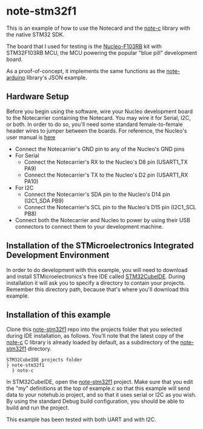 # note-stm32f1

This is an example of how to use the Notecard and the [note-c][note-c] library
with the native STM32 SDK.

The board that I used for testing is the [Nucleo-F103RB][board] kit with STM32F103RB MCU, the MCU powering
the popular "blue pill" development board.

As a proof-of-concept, it implements the same functions as the [note-arduino][note-arduino] library's JSON
example.

## Hardware Setup
Before you begin using the software, wire your Nucleo development board to the Notecarrier containing
the Notecard.  You may wire it for Serial, I2C, or both.  In order to do so, you'll need some standard female-to-female
header wires to jumper between the boards.  For reference, the Nucleo's user manual is [here][reference-manual]
- Connect the Notecarrier's GND pin to any of the Nucleo's GND pins
- For Serial
  - Connect the Notecarrier's RX to the Nucleo's D8 pin (USART1_TX PA9)
  - Connect the Notecarrier's TX to the Nucleo's D2 pin (USART1_RX PA10)
- For I2C
  - Connect the Notecarrier's SDA pin to the Nucleo's D14 pin (I2C1_SDA PB9)
  - Connect the Notecarrier's SCL pin to the Nucleo's D15 pin (I2C1_SCL PB8)
- Connect both the Notecarrier and Nucleo to power by using their USB connectors to connect them to your development machine.

## Installation of the STMicroelectronics Integrated Development Environment

In order to do development with this example, you will need to download and install STMicroelectronics's free IDE
called [STM32CubeIDE][ide].  During installation it will ask you to specify a directory to contain your projects.
Remember this directory path, because that's where you'll download this example.

## Installation of this example

Clone this [note-stm32f1][note-stm32f1] repo into the projects folder that you selected during IDE
installation, as follows.  You'll note that the latest copy of the [note-c][note-c] C library is already
loaded by default, as a subdirectory of the [note-stm32f1][note-stm32f1] directory.

```
STM32CubeIDE projects folder
├ note-stm32f1
  ├ note-c  
```

In STM32CubeIDE, open the [note-stm32f1][note-stm32f1] project.  Make sure that you edit the "my" definitions
at the top of example.c so that this example will send data to your notehub.io project, and so that it uses
serial or I2C as you wish.  By using the standard Debug build configuration, you should be able to build and run the project.

This example has been tested with both UART and with I2C.

[note-stm32f1]: https://github.com/blues/note-stm32f1
[note-c]: https://github.com/blues/note-c
[note-arduino]: https://github.com/blues/note-arduino
[board]: https://www.st.com/en/evaluation-tools/nucleo-f103rb.html
[reference-manual]: https://www.st.com/resource/en/user_manual/dm00105823.pdf
[ide]: https://www.st.com/en/development-tools/stm32cubeide.html
